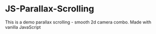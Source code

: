 # JS-Parallax-Scrolling
This is a demo parallax scrolling - smooth 2d camera combo. Made with vanilla JavaScript
